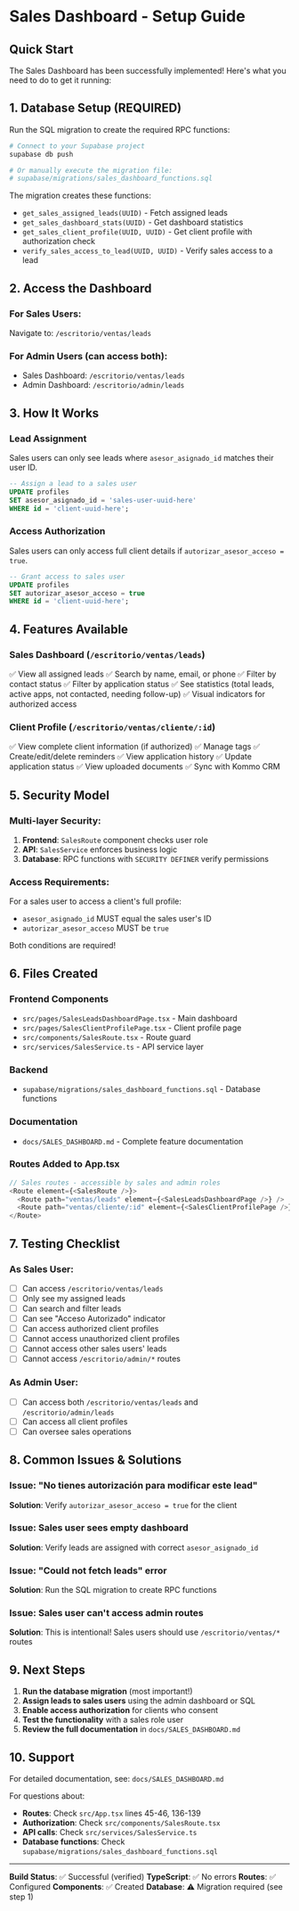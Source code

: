 # Sales Dashboard - Setup Guide

## Quick Start

The Sales Dashboard has been successfully implemented! Here's what you need to do to get it running:

## 1. Database Setup (REQUIRED)

Run the SQL migration to create the required RPC functions:

```bash
# Connect to your Supabase project
supabase db push

# Or manually execute the migration file:
# supabase/migrations/sales_dashboard_functions.sql
```

The migration creates these functions:
- `get_sales_assigned_leads(UUID)` - Fetch assigned leads
- `get_sales_dashboard_stats(UUID)` - Get dashboard statistics
- `get_sales_client_profile(UUID, UUID)` - Get client profile with authorization check
- `verify_sales_access_to_lead(UUID, UUID)` - Verify sales access to a lead

## 2. Access the Dashboard

### For Sales Users:
Navigate to: `/escritorio/ventas/leads`

### For Admin Users (can access both):
- Sales Dashboard: `/escritorio/ventas/leads`
- Admin Dashboard: `/escritorio/admin/leads`

## 3. How It Works

### Lead Assignment
Sales users can only see leads where `asesor_asignado_id` matches their user ID.

```sql
-- Assign a lead to a sales user
UPDATE profiles
SET asesor_asignado_id = 'sales-user-uuid-here'
WHERE id = 'client-uuid-here';
```

### Access Authorization
Sales users can only access full client details if `autorizar_asesor_acceso = true`.

```sql
-- Grant access to sales user
UPDATE profiles
SET autorizar_asesor_acceso = true
WHERE id = 'client-uuid-here';
```

## 4. Features Available

### Sales Dashboard (`/escritorio/ventas/leads`)
✅ View all assigned leads
✅ Search by name, email, or phone
✅ Filter by contact status
✅ Filter by application status
✅ See statistics (total leads, active apps, not contacted, needing follow-up)
✅ Visual indicators for authorized access

### Client Profile (`/escritorio/ventas/cliente/:id`)
✅ View complete client information (if authorized)
✅ Manage tags
✅ Create/edit/delete reminders
✅ View application history
✅ Update application status
✅ View uploaded documents
✅ Sync with Kommo CRM

## 5. Security Model

### Multi-layer Security:
1. **Frontend**: `SalesRoute` component checks user role
2. **API**: `SalesService` enforces business logic
3. **Database**: RPC functions with `SECURITY DEFINER` verify permissions

### Access Requirements:
For a sales user to access a client's full profile:
- `asesor_asignado_id` MUST equal the sales user's ID
- `autorizar_asesor_acceso` MUST be `true`

Both conditions are required!

## 6. Files Created

### Frontend Components
- `src/pages/SalesLeadsDashboardPage.tsx` - Main dashboard
- `src/pages/SalesClientProfilePage.tsx` - Client profile page
- `src/components/SalesRoute.tsx` - Route guard
- `src/services/SalesService.ts` - API service layer

### Backend
- `supabase/migrations/sales_dashboard_functions.sql` - Database functions

### Documentation
- `docs/SALES_DASHBOARD.md` - Complete feature documentation

### Routes Added to App.tsx
```typescript
// Sales routes - accessible by sales and admin roles
<Route element={<SalesRoute />}>
  <Route path="ventas/leads" element={<SalesLeadsDashboardPage />} />
  <Route path="ventas/cliente/:id" element={<SalesClientProfilePage />} />
</Route>
```

## 7. Testing Checklist

### As Sales User:
- [ ] Can access `/escritorio/ventas/leads`
- [ ] Only see my assigned leads
- [ ] Can search and filter leads
- [ ] Can see "Acceso Autorizado" indicator
- [ ] Can access authorized client profiles
- [ ] Cannot access unauthorized client profiles
- [ ] Cannot access other sales users' leads
- [ ] Cannot access `/escritorio/admin/*` routes

### As Admin User:
- [ ] Can access both `/escritorio/ventas/leads` and `/escritorio/admin/leads`
- [ ] Can access all client profiles
- [ ] Can oversee sales operations

## 8. Common Issues & Solutions

### Issue: "No tienes autorización para modificar este lead"
**Solution**: Verify `autorizar_asesor_acceso = true` for the client

### Issue: Sales user sees empty dashboard
**Solution**: Verify leads are assigned with correct `asesor_asignado_id`

### Issue: "Could not fetch leads" error
**Solution**: Run the SQL migration to create RPC functions

### Issue: Sales user can't access admin routes
**Solution**: This is intentional! Sales users should use `/escritorio/ventas/*` routes

## 9. Next Steps

1. **Run the database migration** (most important!)
2. **Assign leads to sales users** using the admin dashboard or SQL
3. **Enable access authorization** for clients who consent
4. **Test the functionality** with a sales role user
5. **Review the full documentation** in `docs/SALES_DASHBOARD.md`

## 10. Support

For detailed documentation, see: `docs/SALES_DASHBOARD.md`

For questions about:
- **Routes**: Check `src/App.tsx` lines 45-46, 136-139
- **Authorization**: Check `src/components/SalesRoute.tsx`
- **API calls**: Check `src/services/SalesService.ts`
- **Database functions**: Check `supabase/migrations/sales_dashboard_functions.sql`

---

**Build Status**: ✅ Successful (verified)
**TypeScript**: ✅ No errors
**Routes**: ✅ Configured
**Components**: ✅ Created
**Database**: ⚠️ Migration required (see step 1)

